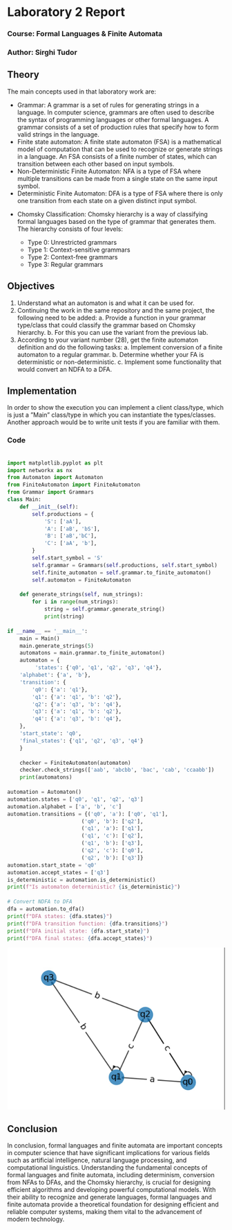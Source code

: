 # Laboratory 2 Report

### Course: Formal Languages & Finite Automata

### Author: Sirghi Tudor

## Theory

The main concepts used in that laboratory work are:

- Grammar: A grammar is a set of rules for generating strings in a language. In computer science, grammars are often used to describe the syntax of programming languages or other formal languages. A grammar consists of a set of production rules that specify how to form valid strings in the language.
- Finite state automaton: A finite state automaton (FSA) is a mathematical model of computation that can be used to recognize or generate strings in a language. An FSA consists of a finite number of states, which can transition between each other based on input symbols.
- Non-Deterministic Finite Automaton: NFA is a type of FSA where multiple transitions can be made from a single state on the same input symbol.
- Deterministic Finite Automaton: DFA is a type of FSA where there is only one transition from each state on a given distinct input symbol.
<ul> 
<li>Chomsky Classification: Chomsky hierarchy is a way of classifying formal languages based on the type of grammar that generates them. The hierarchy consists of four levels:</li>
<ul>
<li>Type 0: Unrestricted grammars</li>
<li>Type 1: Context-sensitive grammars</li>
<li>Type 2: Context-free grammars</li>
<li>Type 3: Regular grammars</li>
</ul>
</ul>

##  Objectives
1. Understand what an automaton is and what it can be used for.
2. Continuing the work in the same repository and the same project, the following need to be added:
   a. Provide a function in your grammar type/class that could classify the grammar based on Chomsky hierarchy.
   b. For this you can use the variant from the previous lab.
3. According to your variant number (28), get the finite automaton definition and do the following tasks:
   a. Implement conversion of a finite automaton to a regular grammar.
   b. Determine whether your FA is deterministic or non-deterministic.
   c. Implement some functionality that would convert an NDFA to a DFA.
   
## Implementation
In order to show the execution you can implement a client class/type, which is just a ”Main” class/type
in which you can instantiate the types/classes. Another approach would be to write unit tests if you
are familiar with them.

### Code

```python

import matplotlib.pyplot as plt
import networkx as nx
from Automaton import Automaton
from FiniteAutomaton import FiniteAutomaton
from Grammar import Grammars
class Main:
    def __init__(self):
        self.productions = {
            'S': ['aA'],
            'A': ['aB', 'bS'],
            'B': ['aB','bC'],
            'C': ['aA', 'b'],
        }
        self.start_symbol = 'S'
        self.grammar = Grammars(self.productions, self.start_symbol)
        self.finite_automaton = self.grammar.to_finite_automaton()
        self.automaton = FiniteAutomaton

    def generate_strings(self, num_strings):
        for i in range(num_strings):
            string = self.grammar.generate_string()
            print(string)

if __name__ == '__main__':
    main = Main()
    main.generate_strings(5)
    automatons = main.grammar.to_finite_automaton()
    automaton = {
         'states': {'q0', 'q1', 'q2', 'q3', 'q4'},
    'alphabet': {'a', 'b'},
    'transition': {
        'q0': {'a': 'q1'},
        'q1': {'a': 'q1', 'b': 'q2'},
        'q2': {'a': 'q3', 'b': 'q4'},
        'q3': {'a': 'q1', 'b': 'q2'},
        'q4': {'a': 'q3', 'b': 'q4'},
    },
    'start_state': 'q0',
    'final_states': {'q1', 'q2', 'q3', 'q4'}
    }
    
    checker = FiniteAutomaton(automaton)
    checker.check_strings(['aab', 'abcbb', 'bac', 'cab', 'ccaabb'])
    print(automatons)
    
automation = Automaton()
automation.states = ['q0', 'q1', 'q2', 'q3']
automation.alphabet = ['a', 'b', 'c']
automation.transitions = {('q0', 'a'): ['q0', 'q1'],
                        ('q0', 'b'): ['q2'],
                        ('q1', 'a'): ['q1'],
                        ('q1', 'c'): ['q2'],
                        ('q1', 'b'): ['q3'],
                        ('q2', 'c'): ['q0'],
                        ('q2', 'b'): ['q3']}
automation.start_state = 'q0'
automation.accept_states = ['q3']
is_deterministic = automation.is_deterministic()
print(f"Is automaton deterministic? {is_deterministic}")

# Convert NDFA to DFA
dfa = automation.to_dfa()
print(f"DFA states: {dfa.states}")
print(f"DFA transition function: {dfa.transitions}")
print(f"DFA initial state: {dfa.start_state}")
print(f"DFA final states: {dfa.accept_states}")
```

![Image](Screenshot.jpg)

## Conclusion
In conclusion, formal languages and finite automata are important concepts in computer science that have significant implications for various fields such as artificial intelligence, natural language processing, and computational linguistics. 
Understanding the fundamental concepts of formal languages and finite automata, including determinism, conversion from NFAs to DFAs, and the Chomsky hierarchy, is crucial for designing efficient algorithms and developing powerful computational models. 
With their ability to recognize and generate languages, formal languages and finite automata provide a theoretical foundation for designing efficient and reliable computer systems, making them vital to the advancement of modern technology.


